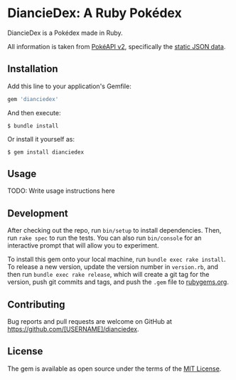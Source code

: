 # DiancieDex: A Ruby Pokédex

DiancieDex is a Pokédex made in Ruby.

All information is taken from [PokéAPI v2](https://pokeapi.co/), specifically the
[static JSON data](https://github.com/PokeAPI/api-data).

## Installation

Add this line to your application's Gemfile:

```ruby
gem 'dianciedex'
```

And then execute:

    $ bundle install

Or install it yourself as:

    $ gem install dianciedex

## Usage

TODO: Write usage instructions here

## Development

After checking out the repo, run `bin/setup` to install dependencies. Then, run `rake spec` to run the tests. You can also run `bin/console` for an interactive prompt that will allow you to experiment.

To install this gem onto your local machine, run `bundle exec rake install`. To release a new version, update the version number in `version.rb`, and then run `bundle exec rake release`, which will create a git tag for the version, push git commits and tags, and push the `.gem` file to [rubygems.org](https://rubygems.org).

## Contributing

Bug reports and pull requests are welcome on GitHub at https://github.com/[USERNAME]/dianciedex.

## License

The gem is available as open source under the terms of the [MIT License](https://opensource.org/licenses/MIT).
